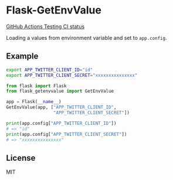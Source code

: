 # Flask-GetEnvValue

[GitHub Actions Testing CI status](https://github.com/yukkeorg/Flask_GetEnvValue/actions/workflows/tests.yml/badge.svg)


Loading a values from environment variable and set to `app.config`.


## Example

```sh
export APP_TWITTER_CLIENT_ID="id"
export APP_TWITTER_CLIENT_SECRET="xxxxxxxxxxxxxxx"
```

``` python
from flask import Flask
from flask_getenvvalue import GetEnvValue

app = Flask(__name__)
GetEnvValue(app, ["APP_TWITTER_CLIENT_ID",
                  "APP_TWITTER_CLIENT_SECRET"])

print(app.config["APP_TWITTER_CLIENT_ID"])
# => "id"
print(app.config["APP_TWITTER_CLIENT_SECRET"])
# => "xxxxxxxxxxxxxxx"
```

## License

MIT
